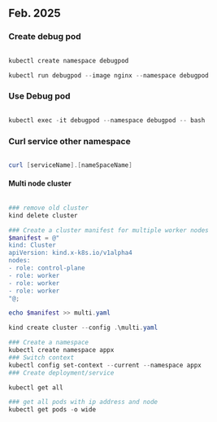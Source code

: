 ## Feb. 2025


### Create debug pod 
```powershell

kubectl create namespace debugpod

kubectl run debugpod --image nginx --namespace debugpod

```

### Use Debug pod

```powershell

kubectl exec -it debugpod --namespace debugpod -- bash

```

### Curl service other namespace

```powershell

curl [serviceName].[nameSpaceName]

```


#### Multi node cluster

```powershell

### remove old cluster
kind delete cluster

### Create a cluster manifest for multiple worker nodes
$manifest = @"
kind: Cluster
apiVersion: kind.x-k8s.io/v1alpha4
nodes:
- role: control-plane
- role: worker
- role: worker
- role: worker
"@;

echo $manifest >> multi.yaml

kind create cluster --config .\multi.yaml

### Create a namespace
kubectl create namespace appx
### Switch context
kubectl config set-context --current --namespace appx
### Create deployment/service

kubectl get all

### get all pods with ip address and node
kubectl get pods -o wide
```

